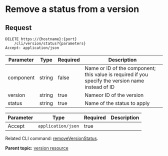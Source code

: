 # Remove a status from a version

## Request

```
DELETE https://{hostname}:{port}
    /cli/version/status?{parameters}
Accept: application/json

```

|Parameter|Type|Required|Description|
|---------|----|--------|-----------|
|component|string|false|Name or ID of the component; this value is required if you specify the version name instead of ID|
|version|string|true|Nameor ID of the version|
|status|string|true|Name of the status to apply|

|Parameter|Type|Required|Description|
|---------|----|--------|-----------|
|Accept|`application/json`|true| |

Related CLI command: [removeVersionStatus](udclient_removeversionstatus.md).

**Parent topic:** [version resource](../../com.udeploy.api.doc/topics/rest_cli_version.md)

